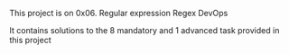 This project is on 0x06. Regular expression
Regex DevOps

It contains solutions to the 8 mandatory and 1 advanced task provided in this project
